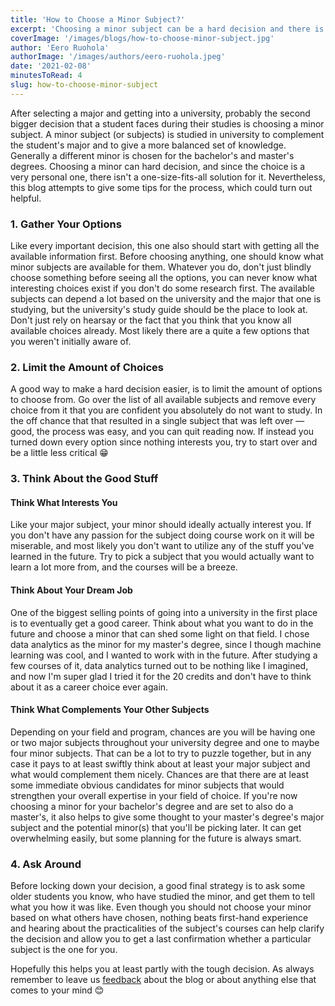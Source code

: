 ```yaml
---
title: 'How to Choose a Minor Subject?'
excerpt: 'Choosing a minor subject can be a hard decision and there is no one-size-fits-all solution for it.'
coverImage: '/images/blogs/how-to-choose-minor-subject.jpg'
author: 'Eero Ruohola'
authorImage: '/images/authors/eero-ruohola.jpeg'
date: '2021-02-08'
minutesToRead: 4
slug: how-to-choose-minor-subject
---
```


After selecting a major and getting into a university, probably the second
bigger decision that a student faces during their studies is choosing a minor
subject. A minor subject (or subjects) is studied in university to complement
the student's major and to give a more balanced set of knowledge. Generally a
different minor is chosen for the bachelor's and master's degrees. Choosing a
minor can hard decision, and since the choice is a very personal one, there
isn't a one-size-fits-all solution for it. Nevertheless, this blog attempts to
give some tips for the process, which could turn out helpful.

### 1. Gather Your Options

Like every important decision, this one also should start with getting all the
available information first. Before choosing anything, one should know what
minor subjects are available for them. Whatever you do, don't just blindly
choose something before seeing all the options, you can never know what
interesting choices exist if you don't do some research first. The available subjects
can depend a lot based on the university and the major that one is studying,
but the university's study guide should be the place to look at. Don't just
rely on hearsay or the fact that you think that you know all available choices
already. Most likely there are a quite a few options that you weren't initially
aware of.

### 2. Limit the Amount of Choices

A good way to make a hard decision easier, is to limit the amount of options to
choose from. Go over the list of all available subjects and remove every choice
from it that you are confident you absolutely do not want to study. In the off
chance that that resulted in a single subject that was left over — good, the process was
easy, and you can quit reading now. If instead you turned down every option since
nothing interests you, try to start over and be a little less critical 😁

### 3. Think About the Good Stuff

#### Think What Interests You

Like your major subject, your minor should ideally actually interest you. If
you don't have any passion for the subject doing course work on it will be
miserable, and most likely you don't want to utilize any of the stuff you've
learned in the future. Try to pick a subject that you would actually want to
learn a lot more from, and the courses will be a breeze.

#### Think About Your Dream Job

One of the biggest selling points of going into a university in the first place
is to eventually get a good career. Think about what you want to do in the
future and choose a minor that can shed some light on that field. I chose data
analytics as the minor for my master's degree, since I though machine learning
was cool, and I wanted to work with in the future. After studying a few courses
of it, data analytics turned out to be nothing like I imagined, and now I'm
super glad I tried it for the 20 credits and don't have to think about it as a
career choice ever again.

#### Think What Complements Your Other Subjects

Depending on your field and program, chances are you will be having one or two
major subjects throughout your university degree and one to maybe four minor
subjects. That can be a lot to try to puzzle together, but in any case it pays
to at least swiftly think about at least your major subject and what would
complement them nicely. Chances are that there are at least some immediate
obvious candidates for minor subjects that would strengthen your overall
expertise in your field of choice. If you're now choosing a minor for your
bachelor's degree and are set to also do a master's, it also helps to give some
thought to your master's degree's major subject and the potential minor(s) that
you'll be picking later. It can get overwhelming easily, but some planning for
the future is always smart.

### 4. Ask Around

Before locking down your decision, a good final strategy is to ask some older
students you know, who have studied the minor, and get them to tell what you
how it was like. Even though you should not choose your minor based on what
others have chosen, nothing beats first-hand experience and hearing about the
practicalities of the subject's courses can help clarify the decision and allow
you to get a last confirmation whether a particular subject is the one for you.

Hopefully this helps you at least partly with the tough decision. As always
remember to leave us [feedback](https://www.skoleapp.com/contact) about the
blog or about anything else that comes to your mind 😊
